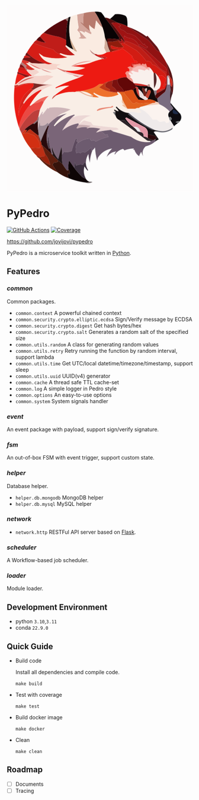 <div align="center">

![logo](docs/logo/logo.svg)

</div>

# PyPedro

[![GitHub Actions](https://github.com/jovijovi/pypedro/workflows/Test/badge.svg)](https://github.com/jovijovi/pypedro)
[![Coverage](https://img.shields.io/codecov/c/github/jovijovi/pypedro?label=\&logo=codecov\&logoColor=fff)](https://codecov.io/gh/jovijovi/pypedro)

<https://github.com/jovijovi/pypedro>

PyPedro is a microservice toolkit written in [Python](https://www.python.org).

## Features

### ***common***

Common packages.

- `common.context` A powerful chained context
- `common.security.crypto.elliptic.ecdsa` Sign/Verify message by ECDSA
- `common.security.crypto.digest` Get hash bytes/hex
- `common.security.crypto.salt` Generates a random salt of the specified size
- `common.utils.random` A class for generating random values
- `common.utils.retry` Retry running the function by random interval, support lambda
- `common.utils.time` Get UTC/local datetime/timezone/timestamp, support sleep
- `common.utils.uuid` UUID(v4) generator
- `common.cache` A thread safe TTL cache-set
- `common.log` A simple logger in Pedro style
- `common.options` An easy-to-use options
- `common.system` System signals handler

### ***event***

An event package with payload, support sign/verify signature.

### ***fsm***

An out-of-box FSM with event trigger, support custom state.

### ***helper***

Database helper.

- `helper.db.mongodb` MongoDB helper
- `helper.db.mysql` MySQL helper

### ***network***

- `network.http` RESTFul API server based on [Flask](https://github.com/pallets/flask/). 

### ***scheduler***

A Workflow-based job scheduler.

### ***loader***

Module loader.

## Development Environment

- python `3.10`,`3.11`
- conda `22.9.0`

## Quick Guide

- Build code

  Install all dependencies and compile code.

  ```shell
  make build
  ```

- Test with coverage

  ```shell
  make test
  ```

- Build docker image

  ```shell
  make docker
  ```

- Clean

  ```shell
  make clean
  ```

## Roadmap

- [ ] Documents
- [ ] Tracing
